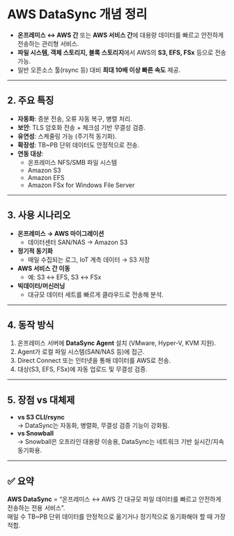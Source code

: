 # AWS DataSync 개념 정리

- **온프레미스 ↔ AWS 간** 또는 **AWS 서비스 간**에 대용량 데이터를 빠르고 안전하게 전송하는 관리형 서비스.
- **파일 시스템, 객체 스토리지, 블록 스토리지**에서 AWS의 **S3, EFS, FSx** 등으로 전송 가능.
- 일반 오픈소스 툴(rsync 등) 대비 **최대 10배 이상 빠른 속도** 제공.

---

## 2. 주요 특징
- **자동화**: 증분 전송, 오류 자동 복구, 병렬 처리.
- **보안**: TLS 암호화 전송 + 체크섬 기반 무결성 검증.
- **유연성**: 스케줄링 가능 (주기적 동기화).
- **확장성**: TB~PB 단위 데이터도 안정적으로 전송.
- **연동 대상**:
  - 온프레미스 NFS/SMB 파일 시스템
  - Amazon S3
  - Amazon EFS
  - Amazon FSx for Windows File Server

---

## 3. 사용 시나리오
- **온프레미스 → AWS 마이그레이션**
  - 데이터센터 SAN/NAS → Amazon S3
- **정기적 동기화**
  - 매일 수집되는 로그, IoT 계측 데이터 → S3 저장
- **AWS 서비스 간 이동**
  - 예: S3 ↔ EFS, S3 ↔ FSx
- **빅데이터/머신러닝**
  - 대규모 데이터 세트를 빠르게 클라우드로 전송해 분석.

---

## 4. 동작 방식
1. 온프레미스 서버에 **DataSync Agent** 설치 (VMware, Hyper-V, KVM 지원).
2. Agent가 로컬 파일 시스템(SAN/NAS 등)에 접근.
3. Direct Connect 또는 인터넷을 통해 데이터를 AWS로 전송.
4. 대상(S3, EFS, FSx)에 자동 업로드 및 무결성 검증.

---

## 5. 장점 vs 대체제
- **vs S3 CLI/rsync**  
  → DataSync는 자동화, 병렬화, 무결성 검증 기능이 강화됨.  
- **vs Snowball**  
  → Snowball은 오프라인 대용량 이송용, DataSync는 네트워크 기반 실시간/지속 동기화용.

---

## ✅ 요약
**AWS DataSync** = “온프레미스 ↔ AWS 간 대규모 파일 데이터를 빠르고 안전하게 전송하는 전용 서비스”.  
매일 수 TB~PB 단위 데이터를 안정적으로 옮기거나 정기적으로 동기화해야 할 때 가장 적합.
